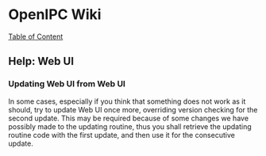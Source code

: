 # OpenIPC Wiki
[Table of Content](index.md)

Help: Web UI
------------

### Updating Web UI from Web UI

In some cases, especially if you think that something does not work as it should,
try to update Web UI once more, overriding version checking for the second update.
This may be required because of some changes we have possibly made to the updating
routine, thus you shall retrieve the updating routine code with the first update,
and then use it for the consecutive update.
